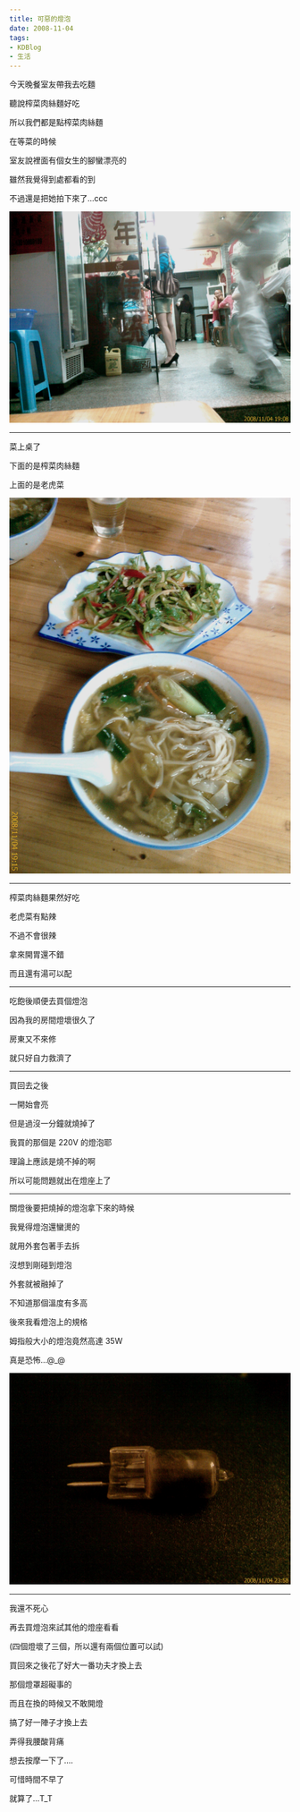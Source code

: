 ```yaml
---
title: 可惡的燈泡
date: 2008-11-04
tags:
- KDBlog
- 生活
---
```

今天晚餐室友帶我去吃麵

聽說榨菜肉絲麵好吃

所以我們都是點榨菜肉絲麵

在等菜的時候

室友說裡面有個女生的腳蠻漂亮的

雖然我覺得到處都看的到

不過還是把她拍下來了...ccc

![](IMAG0176.jpg)

---

菜上桌了

下面的是榨菜肉絲麵

上面的是老虎菜

![](IMAG0177.jpg)

---

榨菜肉絲麵果然好吃

老虎菜有點辣

不過不會很辣

拿來開胃還不錯

而且還有湯可以配

---

吃飽後順便去買個燈泡

因為我的房間燈壞很久了

房東又不來修

就只好自力救濟了

---

買回去之後

一開始會亮

但是過沒一分鐘就燒掉了

我買的那個是 220V 的燈泡耶

理論上應該是燒不掉的啊

所以可能問題就出在燈座上了

---

關燈後要把燒掉的燈泡拿下來的時候

我覺得燈泡還蠻燙的

就用外套包著手去拆

沒想到剛碰到燈泡

外套就被融掉了

不知道那個溫度有多高

後來我看燈泡上的規格

姆指般大小的燈泡竟然高達 35W

真是恐怖...@_@

![](IMAG0179.jpg)

---

我還不死心

再去買燈泡來試其他的燈座看看

(四個燈壞了三個，所以還有兩個位置可以試)

買回來之後花了好大一番功夫才換上去

那個燈罩超礙事的

而且在換的時候又不敢開燈

搞了好一陣子才換上去

弄得我腰酸背痛

想去按摩一下了....

可惜時間不早了

就算了...T_T

